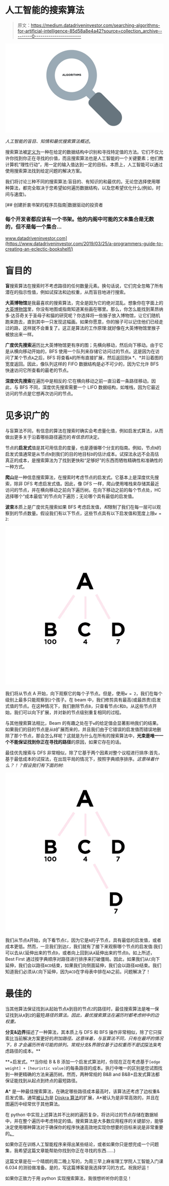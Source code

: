 # 人工智能的搜索算法

> 原文：<https://medium.datadriveninvestor.com/searching-algorithms-for-artificial-intelligence-85d58a8e4a42?source=collection_archive---------0----------------------->

![](img/711a522e60b08d35e9ca59969da6c101.png)

*人工智能的盲目、知情和最优搜索算法概述*。

搜索算法被[定义为](https://en.wikipedia.org/wiki/Search_algorithm)一种在给定的数据结构中识别和寻找特定值的方法。它们不仅允许你找到你正在寻找的价值，而且搜索算法也是人工智能的一个关键要素；他们教计算机“理性行动”，用一定的输入值达到一定的目标。本质上，人工智能可以通过使用搜索算法找到给定问题的解决方案。

我们将讨论三种不同的搜索算法:盲目的、有知识的和最优的。无论您选择使用哪种算法，都完全取决于您希望如何遍历数据结构，以及您希望优化什么(例如，时间与速度)。

[](https://www.datadriveninvestor.com/2019/03/25/a-programmers-guide-to-creating-an-eclectic-bookshelf/) [## 创建折衷书架的程序员指南|数据驱动的投资者

### 每个开发者都应该有一个书架。他的内阁中可能的文本集合是无数的，但不是每一个集合…

www.datadriveninvestor.com](https://www.datadriveninvestor.com/2019/03/25/a-programmers-guide-to-creating-an-eclectic-bookshelf/) 

# 盲目的

**盲**搜索算法在搜索时不考虑路径的任何数量元素。换句话说，它们完全忽略了所有潜在的指示性值，例如试探法和边权重，从而盲目地进行搜索。

**大英博物馆**是我最喜欢的搜索算法，完全是因为它的绝对混乱。想象你在字面上的[大英博物馆](https://www.britishmuseum.org/)里，你没有地图或指南知道某些画在哪里。那么，你怎么能找到莱昂纳多·达芬奇关于圣母子和猫的研究呢？你选择将一些猴子放入博物馆，让它们随机跑来跑去，直到其中一只发现这幅画。如果你愿意，你的猴子可以记住他们已经走过的路，这样就不会重复了。这正是算法的工作原理:就好像在大英博物馆里猴子被放出来一样。

**广度优先搜索**遍历比大英博物馆更有序的图；先横向移动，然后向下移动。由于它是从横向移动开始的，BFS 使用一个队列来存储它访问过的节点。这是因为在访问了某个节点`A`之后，BFS 将查看`A`的所有直接扩展，然后返回到`A` *、*并沿着图的宽度返回。因此，像队列这样的 FIFO 数据结构是必不可少的，因为它允许 BFS 快速访问它所查看的最老的节点。

**深度优先搜索**在遍历中是相反的:它在横向移动之前一直沿着一条路径移动。因此，与 BFS 不同，深度优先搜索需要一个 LIFO 数据结构，如堆栈，因为它最近访问的节点是它想再次访问的节点。

# 见多识广的

与盲算法不同，有信息的算法在搜索时确实会考虑量化值，例如启发式算法，从而做出更多关于沿着哪些路径遍历的*有信息的*决定。

节点的**启发式**值是其可用信息的度量，也是遵循哪个分支的指南。例如，节点`N`的启发式值通常是从节点`N`到我们的目的地目标`D`的估计成本。试探法永远不会高估真正的成本，是搜索算法为了找到更快和“足够好”的东西而牺牲精确性和准确性的一种方式。

**爬山**是一种信息搜索算法，在搜索时考虑节点的启发式。它基本上是深度优先搜索，除非 DFS 考虑启发式值。因此，像 DFS 一样，爬山使用堆栈来存储其最近访问的节点，并在横向移动之前向下遍历树。在向下移动之前的每个节点处，HC 选择哪个“成本最低”的节点向下遍历；无论哪个具有最低的启发值。

**波束**本质上是广度优先搜索如果 BFS 考虑启发值，*和*限制了我们在每一层可以观察到的节点数量。假设我们有以下节点，这些节点具有以下启发值和宽度上限`w = 2`:

![](img/be6f152070eb6ecf9d32d42be28948de.png)

我们将从节点 A 开始，向下观察它的每个子节点。但是，使用`w = 2`，我们在每个级别上最多只能观察到`2`个孩子。在 beam 中，我们修剪具有最高(或最昂贵)启发式值的节点。在这种情况下，我们删除节点`B`，只查看节点`C`和`D`。从这些节点开始，我们可以向下扩展，并对新的节点级别重复相同的过程。

与其他搜索算法相比，Beam 的有趣之处在于`w`的给定值会显著影响我们的结果。如果我们的目的节点是从`B`扩展而来的，并且我们由于它错误的启发值而错误地删除了那个节点，那会怎么样呢？这就是为什么在所有的搜索算法中，**光束是唯一一个不能保证找到你正在寻找的路径**的原因，如果它存在的话。

最佳优先搜索与 DFS 非常相似，除了它基于两个因素对整个议程进行排序:首先，基于最低成本的试探法，在出现平局的情况下，按照字典顺序排序。*这意味着什么？！？假设我们有下面的树:*

![](img/1c5b0f76613cd9be14a381215df89d2f.png)

我们从节点`A`开始，向下看节点`C`，因为它是`A`的子节点，具有最低的启发值，或者成本更低。然而，一旦我们到达`C`，我们就有了接下来观察哪个节点的启发值:我们可以去从`C`延伸出来的节点`D`，或者向上回到从`A`延伸出来的节点`D`。如上所述，Best First 通过按字典顺序对路径进行排序来打破僵局。因此，如果我们从`C`向下延伸，我们会以路径`ACD`结束，如果我们向侧面延伸，我们会以路径`AD`结束。我们知道我们必须从`C`向下延伸，因为`ACD`在字母表中排在`AD`之前。问题解决了！

# 最佳的

当其他算法保证找到从起始节点`A`到目的节点`Z`的路径时，最佳搜索算法是唯一保证找到从`A`到`Z`的最短*路径的算法。因此，最优搜索算法在遍历时都考虑树中的边权重。*

**分支&边界**描述了一种算法，其本质上与 DFS 和 BFS 操作非常相似，除了它只探索比当前解决方案更好的*附加路径。这意味着，与盲算法不同，只有在最坏的情况下，B 才会遍历所有可能的排列。常规分支&界限仅基于边权重而不是*试探法来考虑路径的成本。**

**+启发式。**当你给 B & B 添加一个启发式算法时，你现在正在考虑基于`[edge weight] + [heuristic value]`的每条路径的成本。执行中唯一的区别是您试图找到一种更精确的方法来遍历树。然而，两种常规的 B&B and B&B+启发式算法都保证能找到从起点到终点的最短路径。

**A*** 是一种最佳搜索算法，在确定哪些路径成本最高时，该算法还考虑了边权重&启发式值。通常[被认为](https://en.wikipedia.org/wiki/A*_search_algorithm)是 [Dijskra 算法](https://www.geeksforgeeks.org/dijkstras-shortest-path-algorithm-greedy-algo-7/)的扩展，A*被认为是非常高效的，并且在图遍历中经常优于其他算法。

在 python 中实现上述算法并不比树的遍历复杂，将访问过的节点存储在数据帧中，并在整个遍历中考虑特定的值。搜索算法是大多数应用程序的关键部分，能够决定使用哪种算法对于确保你的程序快速高效地实现你想要的目标来说是非常重要的[。](https://stackabuse.com/search-algorithms-in-python/)

如果你正在训练人工智能程序来得出某些结论，或者如果你只是想完成一个问题集，我希望这篇文章能帮助你找到你正在寻找的东西……)

这篇文章是在一个晴朗的周二晚上写的，为周三早上麻省理工学院人工智能入门课 6.034 的测验做准备。是的，写这篇博客是我选择学习的方式。祝我好运！

如果你正致力于用 python 实现搜索算法，我很想听听你的意见！